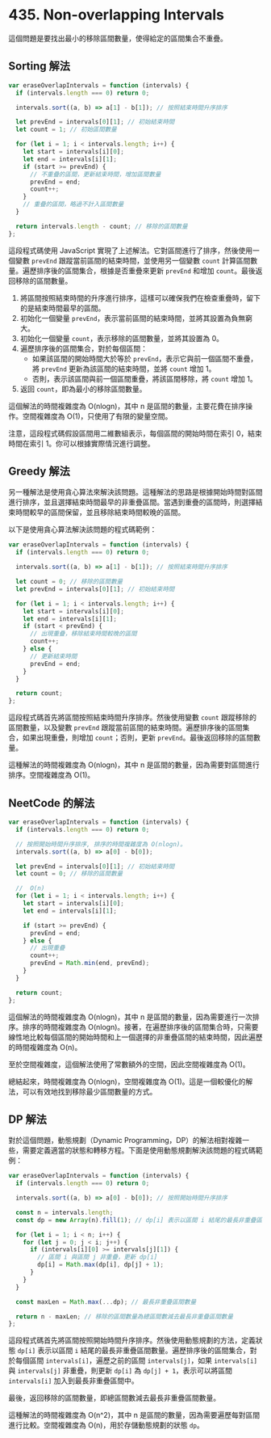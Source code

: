 # 435. Non-overlapping Intervals

這個問題是要找出最小的移除區間數量，使得給定的區間集合不重疊。

## Sorting 解法

```javascript
var eraseOverlapIntervals = function (intervals) {
  if (intervals.length === 0) return 0;

  intervals.sort((a, b) => a[1] - b[1]); // 按照結束時間升序排序

  let prevEnd = intervals[0][1]; // 初始結束時間
  let count = 1; // 初始區間數量

  for (let i = 1; i < intervals.length; i++) {
    let start = intervals[i][0];
    let end = intervals[i][1];
    if (start >= prevEnd) {
      // 不重疊的區間，更新結束時間，增加區間數量
      prevEnd = end;
      count++;
    }
    // 重疊的區間，略過不計入區間數量
  }

  return intervals.length - count; // 移除的區間數量
};
```

這段程式碼使用 JavaScript 實現了上述解法。它對區間進行了排序，然後使用一個變數 `prevEnd` 跟蹤當前區間的結束時間，並使用另一個變數 `count` 計算區間數量。遍歷排序後的區間集合，根據是否重疊來更新 `prevEnd` 和增加 `count`。最後返回移除的區間數量。

1. 將區間按照結束時間的升序進行排序，這樣可以確保我們在檢查重疊時，留下的是結束時間最早的區間。
2. 初始化一個變量 `prevEnd`，表示當前區間的結束時間，並將其設置為負無窮大。
3. 初始化一個變量 `count`，表示移除的區間數量，並將其設置為 0。
4. 遍歷排序後的區間集合，對於每個區間：
   - 如果該區間的開始時間大於等於 `prevEnd`，表示它與前一個區間不重疊，將 `prevEnd` 更新為該區間的結束時間，並將 `count` 增加 1。
   - 否則，表示該區間與前一個區間重疊，將該區間移除，將 `count` 增加 1。
5. 返回 `count`，即為最小的移除區間數量。

這個解法的時間複雜度為 O(nlogn)，其中 n 是區間的數量，主要花費在排序操作。空間複雜度為 O(1)，只使用了有限的變量空間。

注意，這段程式碼假設區間用二維數組表示，每個區間的開始時間在索引 0，結束時間在索引 1。你可以根據實際情況進行調整。

## Greedy 解法

另一種解法是使用貪心算法來解決該問題。這種解法的思路是根據開始時間對區間進行排序，並且選擇結束時間最早的非重疊區間。當遇到重疊的區間時，則選擇結束時間較早的區間保留，並且移除結束時間較晚的區間。

以下是使用貪心算法解決該問題的程式碼範例：

```javascript
var eraseOverlapIntervals = function (intervals) {
  if (intervals.length === 0) return 0;

  intervals.sort((a, b) => a[1] - b[1]); // 按照結束時間升序排序

  let count = 0; // 移除的區間數量
  let prevEnd = intervals[0][1]; // 初始結束時間

  for (let i = 1; i < intervals.length; i++) {
    let start = intervals[i][0];
    let end = intervals[i][1];
    if (start < prevEnd) {
      // 出現重疊，移除結束時間較晚的區間
      count++;
    } else {
      // 更新結束時間
      prevEnd = end;
    }
  }

  return count;
};
```

這段程式碼首先將區間按照結束時間升序排序。然後使用變數 `count` 跟蹤移除的區間數量，以及變數 `prevEnd` 跟蹤當前區間的結束時間。遍歷排序後的區間集合，如果出現重疊，則增加 `count`；否則，更新 `prevEnd`。最後返回移除的區間數量。

這種解法的時間複雜度為 O(nlogn)，其中 n 是區間的數量，因為需要對區間進行排序。空間複雜度為 O(1)。

## NeetCode 的解法

```js
var eraseOverlapIntervals = function (intervals) {
  if (intervals.length === 0) return 0;

  // 按照開始時間升序排序, 排序的時間複雜度為 O(nlogn)。
  intervals.sort((a, b) => a[0] - b[0]);

  let prevEnd = intervals[0][1]; // 初始結束時間
  let count = 0; // 移除的區間數量

  //  O(n)
  for (let i = 1; i < intervals.length; i++) {
    let start = intervals[i][0];
    let end = intervals[i][1];

    if (start >= prevEnd) {
      prevEnd = end;
    } else {
      // 出現重疊
      count++;
      prevEnd = Math.min(end, prevEnd);
    }
  }

  return count;
};
```

這個解法的時間複雜度為 O(nlogn)，其中 n 是區間的數量，因為需要進行一次排序。排序的時間複雜度為 O(nlogn)。接著，在遍歷排序後的區間集合時，只需要線性地比較每個區間的開始時間和上一個選擇的非重疊區間的結束時間，因此遍歷的時間複雜度為 O(n)。

至於空間複雜度，這個解法使用了常數額外的空間，因此空間複雜度為 O(1)。

總結起來，時間複雜度為 O(nlogn)，空間複雜度為 O(1)。這是一個較優化的解法，可以有效地找到移除最少區間數量的方式。

## DP 解法

對於這個問題，動態規劃（Dynamic Programming，DP）的解法相對複雜一些，需要定義適當的狀態和轉移方程。下面是使用動態規劃解決該問題的程式碼範例：

```javascript
var eraseOverlapIntervals = function (intervals) {
  if (intervals.length === 0) return 0;

  intervals.sort((a, b) => a[0] - b[0]); // 按照開始時間升序排序

  const n = intervals.length;
  const dp = new Array(n).fill(1); // dp[i] 表示以區間 i 結尾的最長非重疊區間數量

  for (let i = 1; i < n; i++) {
    for (let j = 0; j < i; j++) {
      if (intervals[i][0] >= intervals[j][1]) {
        // 區間 i 與區間 j 非重疊，更新 dp[i]
        dp[i] = Math.max(dp[i], dp[j] + 1);
      }
    }
  }

  const maxLen = Math.max(...dp); // 最長非重疊區間數量

  return n - maxLen; // 移除的區間數量為總區間數減去最長非重疊區間數量
};
```

這段程式碼首先將區間按照開始時間升序排序。然後使用動態規劃的方法，定義狀態 `dp[i]` 表示以區間 `i` 結尾的最長非重疊區間數量。遍歷排序後的區間集合，對於每個區間 `intervals[i]`，遍歷之前的區間 `intervals[j]`，如果 `intervals[i]` 與 `intervals[j]` 非重疊，則更新 `dp[i]` 為 `dp[j] + 1`，表示可以將區間 `intervals[i]` 加入到最長非重疊區間中。

最後，返回移除的區間數量，即總區間數減去最長非重疊區間數量。

這種解法的時間複雜度為 O(n^2)，其中 n 是區間的數量，因為需要遍歷每對區間進行比較。空間複雜度為 O(n)，用於存儲動態規劃的狀態 `dp`。
